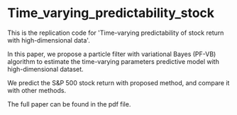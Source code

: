 # Time_varying_predictability_stock
This is the replication code for 'Time-varying predictability of stock return with high-dimensional data'.

In this paper, we propose a particle filter with variational Bayes (PF-VB) algorithm to estimate the time-varying parameters predictive model with high-dimensional dataset. 

We predict the S&P 500 stock return with proposed method, and compare it with other methods.

The full paper can be found in the pdf file.



